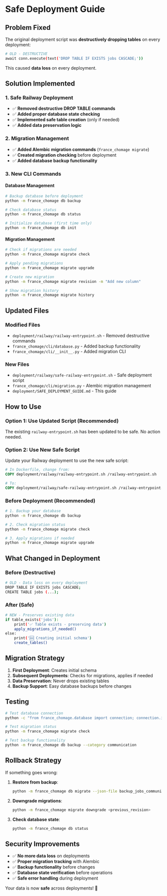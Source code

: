 # Safe Deployment Guide

## Problem Fixed

The original deployment script was **destructively dropping tables** on every deployment:
```bash
# OLD - DESTRUCTIVE
await conn.execute(text('DROP TABLE IF EXISTS jobs CASCADE;'))
```

This caused **data loss** on every deployment.

## Solution Implemented

### 1. Safe Railway Deployment
- ✅ **Removed destructive DROP TABLE commands**
- ✅ **Added proper database state checking**
- ✅ **Implemented safe table creation** (only if needed)
- ✅ **Added data preservation logic**

### 2. Migration Management
- ✅ **Added Alembic migration commands** (`france_chomage migrate`)
- ✅ **Created migration checking** before deployment
- ✅ **Added database backup functionality**

### 3. New CLI Commands

#### Database Management
```bash
# Backup database before deployment
python -m france_chomage db backup

# Check database status
python -m france_chomage db status

# Initialize database (first time only)
python -m france_chomage db init
```

#### Migration Management
```bash
# Check if migrations are needed
python -m france_chomage migrate check

# Apply pending migrations
python -m france_chomage migrate upgrade

# Create new migration
python -m france_chomage migrate revision -m "Add new column"

# Show migration history
python -m france_chomage migrate history
```

## Updated Files

### Modified Files
- `deployment/railway/railway-entrypoint.sh` - Removed destructive commands
- `france_chomage/cli/database.py` - Added backup functionality
- `france_chomage/cli/__init__.py` - Added migration CLI

### New Files
- `deployment/railway/safe-railway-entrypoint.sh` - Safe deployment script
- `france_chomage/cli/migration.py` - Alembic migration management
- `deployment/SAFE_DEPLOYMENT_GUIDE.md` - This guide

## How to Use

### Option 1: Use Updated Script (Recommended)
The existing `railway-entrypoint.sh` has been updated to be safe. No action needed.

### Option 2: Use New Safe Script
Update your Railway deployment to use the new safe script:

```dockerfile
# In Dockerfile, change from:
COPY deployment/railway/railway-entrypoint.sh /railway-entrypoint.sh

# To:
COPY deployment/railway/safe-railway-entrypoint.sh /railway-entrypoint.sh
```

### Before Deployment (Recommended)
```bash
# 1. Backup your database
python -m france_chomage db backup

# 2. Check migration status
python -m france_chomage migrate check

# 3. Apply migrations if needed
python -m france_chomage migrate upgrade
```

## What Changed in Deployment

### Before (Destructive)
```bash
# OLD - Data loss on every deployment
DROP TABLE IF EXISTS jobs CASCADE;
CREATE TABLE jobs (...);
```

### After (Safe)
```bash
# NEW - Preserves existing data
if table_exists('jobs'):
    print('✅ Table exists - preserving data')
    apply_migrations_if_needed()
else:
    print('🆕 Creating initial schema')
    create_tables()
```

## Migration Strategy

1. **First Deployment**: Creates initial schema
2. **Subsequent Deployments**: Checks for migrations, applies if needed
3. **Data Preservation**: Never drops existing tables
4. **Backup Support**: Easy database backups before changes

## Testing

```bash
# Test database connection
python -c "from france_chomage.database import connection; connection.initialize_database()"

# Test migration status
python -m france_chomage migrate check

# Test backup functionality
python -m france_chomage db backup --category communication
```

## Rollback Strategy

If something goes wrong:

1. **Restore from backup**:
   ```bash
   python -m france_chomage db migrate --json-file backup_jobs_communication_20240101_120000.json
   ```

2. **Downgrade migrations**:
   ```bash
   python -m france_chomage migrate downgrade <previous_revision>
   ```

3. **Check database state**:
   ```bash
   python -m france_chomage db status
   ```

## Security Improvements

- ✅ **No more data loss** on deployments
- ✅ **Proper migration tracking** with Alembic
- ✅ **Backup functionality** before changes
- ✅ **Database state verification** before operations
- ✅ **Safe error handling** during deployment

Your data is now **safe** across deployments! 🎉
